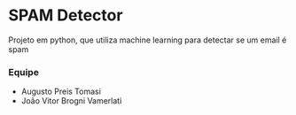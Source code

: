 # SPAM Detector
Projeto em python, que utiliza machine learning para detectar se um email é spam

### Equipe
- Augusto Preis Tomasi
- João Vitor Brogni Vamerlati